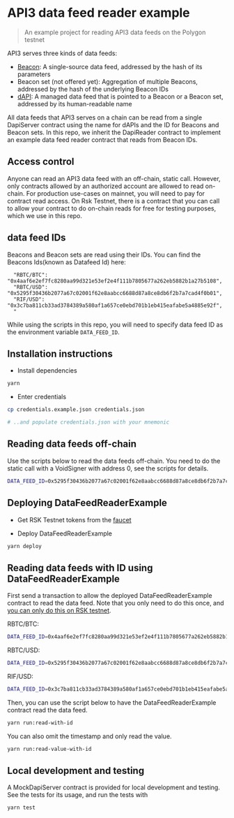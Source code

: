# API3 data feed reader example

> An example project for reading API3 data feeds on the Polygon testnet

API3 serves three kinds of data feeds:

- [Beacon](https://medium.com/api3/beacons-building-blocks-for-web3-data-connectivity-df6ad3eb5763): A single-source
  data feed, addressed by the hash of its parameters
- Beacon set (not offered yet): Aggregation of multiple Beacons, addressed by the hash of the underlying Beacon IDs
- [dAPI](https://medium.com/api3/dapis-apis-for-dapps-53b83f8d2493): A managed data feed that is pointed to a Beacon or
  a Beacon set, addressed by its human-readable name

All data feeds that API3 serves on a chain can be read from a single DapiServer contract using the name for dAPIs and
the ID for Beacons and Beacon sets. In this repo, we inherit the DapiReader contract to implement an example data feed
reader contract that reads from Beacon IDs.

## Access control

Anyone can read an API3 data feed with an off-chain, static call. However, only contracts allowed by an authorized
account are allowed to read on-chain. For production use-cases on mainnet, you will need to pay for contract read
access. On Rsk Testnet, there is a contract that you can call to allow your contract to do on-chain reads for free for
testing purposes, which we use in this repo.

## data feed IDs

Beacons and Beacon sets are read using their IDs. You can find the Beacons Ids(known as Datafeed Id) here:

```
  "RBTC/BTC": "0x4aaf6e2ef7fc8280aa99d321e53ef2e4f111b7805677a262eb5882b1a27b5108",
  "RBTC/USD": "0x5295f30436b2077a67c02001f62e8aabcc6688d87a8ce8db6f2b7a7cad4f0b01",
  "RIF/USD": "0x3c7ba811cb33ad3784389a580af1a657ce0ebd701b1eb415eafabe5a4885e92f",
  "
```

While using the scripts in this repo, you will need to specify data feed ID as the environment variable `DATA_FEED_ID`.

## Installation instructions

- Install dependencies

```sh
yarn
```

- Enter credentials

```sh
cp credentials.example.json credentials.json

# ..and populate credentials.json with your mnemonic
```

## Reading data feeds off-chain

Use the scripts below to read the data feeds off-chain. You need to do the static call with a VoidSigner with address 0,
see the scripts for details.

```sh
DATA_FEED_ID=0x5295f30436b2077a67c02001f62e8aabcc6688d87a8ce8db6f2b7a7cad4f0b01 yarn run:off-chain-read-with-id
```

## Deploying DataFeedReaderExample

- Get RSK Testnet tokens from the [faucet](https://faucet.rsk.co/)

- Deploy DataFeedReaderExample

```sh
yarn deploy
```

## Reading data feeds with ID using DataFeedReaderExample

First send a transaction to allow the deployed DataFeedReaderExample contract to read the data feed. Note that you only
need to do this once, and [you can only do this on RSK testnet](#access-control).

RBTC/BTC:
```sh
DATA_FEED_ID=0x4aaf6e2ef7fc8280aa99d321e53ef2e4f111b7805677a262eb5882b1a27b5108 yarn run:allow-to-read-with-id
```
RBTC/USD:
```sh
DATA_FEED_ID=0x5295f30436b2077a67c02001f62e8aabcc6688d87a8ce8db6f2b7a7cad4f0b01 yarn run:allow-to-read-with-id
```
RIF/USD:
```sh
DATA_FEED_ID=0x3c7ba811cb33ad3784389a580af1a657ce0ebd701b1eb415eafabe5a4885e92f yarn run:allow-to-read-with-id
```

Then, you can use the script below to have the DataFeedReaderExample contract read the data feed.

```sh
yarn run:read-with-id
```

You can also omit the timestamp and only read the value.

```sh
yarn run:read-value-with-id
```

## Local development and testing

A MockDapiServer contract is provided for local development and testing. See the tests for its usage, and run the tests
with

```sh
yarn test
```
